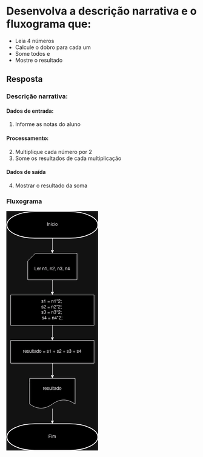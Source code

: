 # Desenvolva a descrição narrativa e o fluxograma que:
- Leia 4 números
- Calcule o dobro para cada um
- Some todos e
- Mostre o resultado

## Resposta

### Descrição narrativa:
#### Dados de entrada:
1. Informe as notas do aluno

#### Processamento:
2. Multiplique cada número por 2
3. Some os resultados de cada multiplicação

#### Dados de saída
4. Mostrar o resultado da soma

### Fluxograma

<img src='./diagrama4notas.drawio.png' />